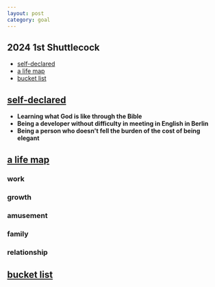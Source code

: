 ```yaml
---
layout: post
category: goal
---
```


## 2024 1st Shuttlecock
- [self-declared](#self-declared)
- [a life map](#a-life-map)
- [bucket list](#bucket-list)

## [self-declared](#self-declared)
- **Learning what God is like through the Bible**
- **Being a developer without difficulty in meeting in English in Berlin**
- **Being a person who doesn't fell the burden of the cost of being elegant**

## [a life map](#a-life-map)
### work
### growth
### amusement
### family
### relationship

## [bucket list](#bucket-list)